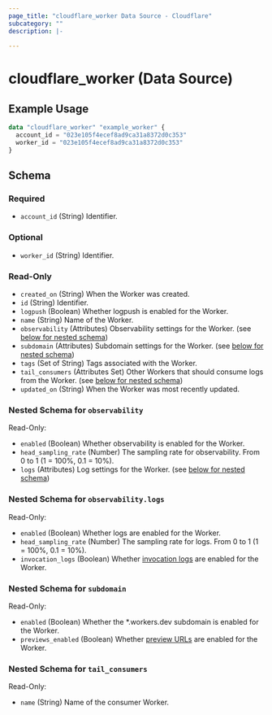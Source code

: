```yaml
---
page_title: "cloudflare_worker Data Source - Cloudflare"
subcategory: ""
description: |-
  
---
```


# cloudflare_worker (Data Source)



## Example Usage

```terraform
data "cloudflare_worker" "example_worker" {
  account_id = "023e105f4ecef8ad9ca31a8372d0c353"
  worker_id = "023e105f4ecef8ad9ca31a8372d0c353"
}
```

<!-- schema generated by tfplugindocs -->
## Schema

### Required

- `account_id` (String) Identifier.

### Optional

- `worker_id` (String) Identifier.

### Read-Only

- `created_on` (String) When the Worker was created.
- `id` (String) Identifier.
- `logpush` (Boolean) Whether logpush is enabled for the Worker.
- `name` (String) Name of the Worker.
- `observability` (Attributes) Observability settings for the Worker. (see [below for nested schema](#nestedatt--observability))
- `subdomain` (Attributes) Subdomain settings for the Worker. (see [below for nested schema](#nestedatt--subdomain))
- `tags` (Set of String) Tags associated with the Worker.
- `tail_consumers` (Attributes Set) Other Workers that should consume logs from the Worker. (see [below for nested schema](#nestedatt--tail_consumers))
- `updated_on` (String) When the Worker was most recently updated.

<a id="nestedatt--observability"></a>
### Nested Schema for `observability`

Read-Only:

- `enabled` (Boolean) Whether observability is enabled for the Worker.
- `head_sampling_rate` (Number) The sampling rate for observability. From 0 to 1 (1 = 100%, 0.1 = 10%).
- `logs` (Attributes) Log settings for the Worker. (see [below for nested schema](#nestedatt--observability--logs))

<a id="nestedatt--observability--logs"></a>
### Nested Schema for `observability.logs`

Read-Only:

- `enabled` (Boolean) Whether logs are enabled for the Worker.
- `head_sampling_rate` (Number) The sampling rate for logs. From 0 to 1 (1 = 100%, 0.1 = 10%).
- `invocation_logs` (Boolean) Whether [invocation logs](https://developers.cloudflare.com/workers/observability/logs/workers-logs/#invocation-logs) are enabled for the Worker.



<a id="nestedatt--subdomain"></a>
### Nested Schema for `subdomain`

Read-Only:

- `enabled` (Boolean) Whether the *.workers.dev subdomain is enabled for the Worker.
- `previews_enabled` (Boolean) Whether [preview URLs](https://developers.cloudflare.com/workers/configuration/previews/) are enabled for the Worker.


<a id="nestedatt--tail_consumers"></a>
### Nested Schema for `tail_consumers`

Read-Only:

- `name` (String) Name of the consumer Worker.


